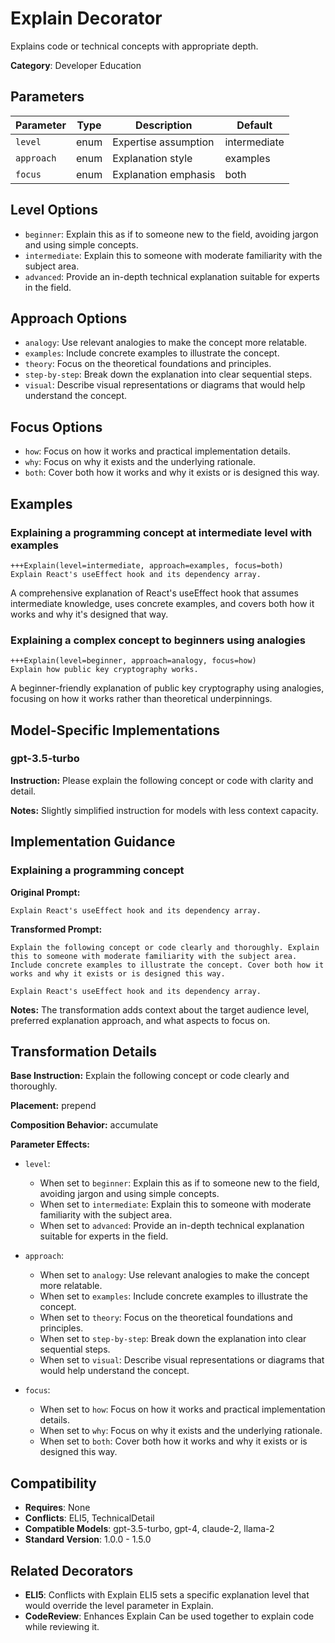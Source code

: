 # Explain Decorator

Explains code or technical concepts with appropriate depth.

**Category**: Developer Education

## Parameters

| Parameter | Type | Description | Default |
|-----------|------|-------------|--------|
| `level` | enum | Expertise assumption | intermediate |
| `approach` | enum | Explanation style | examples |
| `focus` | enum | Explanation emphasis | both |

## Level Options

- `beginner`: Explain this as if to someone new to the field, avoiding jargon and using simple concepts.
- `intermediate`: Explain this to someone with moderate familiarity with the subject area.
- `advanced`: Provide an in-depth technical explanation suitable for experts in the field.

## Approach Options

- `analogy`: Use relevant analogies to make the concept more relatable.
- `examples`: Include concrete examples to illustrate the concept.
- `theory`: Focus on the theoretical foundations and principles.
- `step-by-step`: Break down the explanation into clear sequential steps.
- `visual`: Describe visual representations or diagrams that would help understand the concept.

## Focus Options

- `how`: Focus on how it works and practical implementation details.
- `why`: Focus on why it exists and the underlying rationale.
- `both`: Cover both how it works and why it exists or is designed this way.

## Examples

### Explaining a programming concept at intermediate level with examples

```
+++Explain(level=intermediate, approach=examples, focus=both)
Explain React's useEffect hook and its dependency array.
```

A comprehensive explanation of React's useEffect hook that assumes intermediate knowledge, uses concrete examples, and covers both how it works and why it's designed that way.

### Explaining a complex concept to beginners using analogies

```
+++Explain(level=beginner, approach=analogy, focus=how)
Explain how public key cryptography works.
```

A beginner-friendly explanation of public key cryptography using analogies, focusing on how it works rather than theoretical underpinnings.

## Model-Specific Implementations

### gpt-3.5-turbo

**Instruction:** Please explain the following concept or code with clarity and detail.

**Notes:** Slightly simplified instruction for models with less context capacity.


## Implementation Guidance

### Explaining a programming concept

**Original Prompt:**
```
Explain React's useEffect hook and its dependency array.
```

**Transformed Prompt:**
```
Explain the following concept or code clearly and thoroughly. Explain this to someone with moderate familiarity with the subject area. Include concrete examples to illustrate the concept. Cover both how it works and why it exists or is designed this way.

Explain React's useEffect hook and its dependency array.
```

**Notes:** The transformation adds context about the target audience level, preferred explanation approach, and what aspects to focus on.

## Transformation Details

**Base Instruction:** Explain the following concept or code clearly and thoroughly.

**Placement:** prepend

**Composition Behavior:** accumulate

**Parameter Effects:**

- `level`:
  - When set to `beginner`: Explain this as if to someone new to the field, avoiding jargon and using simple concepts.
  - When set to `intermediate`: Explain this to someone with moderate familiarity with the subject area.
  - When set to `advanced`: Provide an in-depth technical explanation suitable for experts in the field.

- `approach`:
  - When set to `analogy`: Use relevant analogies to make the concept more relatable.
  - When set to `examples`: Include concrete examples to illustrate the concept.
  - When set to `theory`: Focus on the theoretical foundations and principles.
  - When set to `step-by-step`: Break down the explanation into clear sequential steps.
  - When set to `visual`: Describe visual representations or diagrams that would help understand the concept.

- `focus`:
  - When set to `how`: Focus on how it works and practical implementation details.
  - When set to `why`: Focus on why it exists and the underlying rationale.
  - When set to `both`: Cover both how it works and why it exists or is designed this way.

## Compatibility

- **Requires**: None
- **Conflicts**: ELI5, TechnicalDetail
- **Compatible Models**: gpt-3.5-turbo, gpt-4, claude-2, llama-2
- **Standard Version**: 1.0.0 - 1.5.0

## Related Decorators

- **ELI5**: Conflicts with Explain ELI5 sets a specific explanation level that would override the level parameter in Explain.
- **CodeReview**: Enhances Explain Can be used together to explain code while reviewing it.
